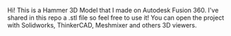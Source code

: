 Hi! This is a Hammer 3D Model that I made on Autodesk Fusion 360. I've shared in this repo a .stl file so feel free to use it! You can open the project with Solidworks, ThinkerCAD, Meshmixer and others 3D viewers.
